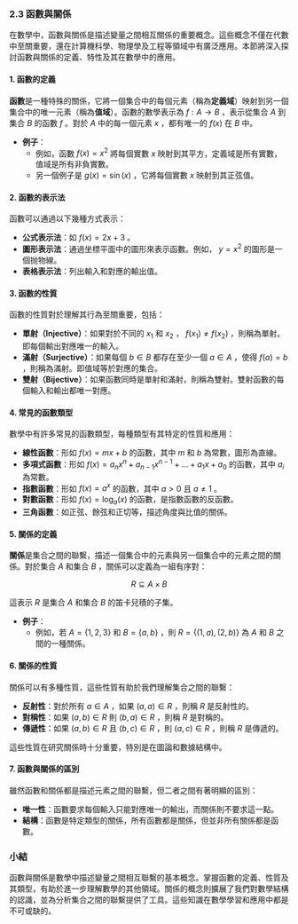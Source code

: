 ### 2.3 函數與關係

在數學中，函數與關係是描述變量之間相互關係的重要概念。這些概念不僅在代數中至關重要，還在計算機科學、物理學及工程等領域中有廣泛應用。本節將深入探討函數與關係的定義、特性及其在數學中的應用。

#### 1. 函數的定義

**函數**是一種特殊的關係，它將一個集合中的每個元素（稱為**定義域**）映射到另一個集合中的唯一元素（稱為**值域**）。函數的數學表示為  $f: A \rightarrow B$ ，表示從集合  $A$  到集合  $B$  的函數  $f$ 。對於  $A$  中的每一個元素  $x$ ，都有唯一的  $f(x)$  在  $B$  中。

- **例子**：
  - 例如，函數  $f(x) = x^2$  將每個實數  $x$  映射到其平方，定義域是所有實數，值域是所有非負實數。
  - 另一個例子是  $g(x) = \sin(x)$ ，它將每個實數  $x$  映射到其正弦值。

#### 2. 函數的表示法

函數可以通過以下幾種方式表示：

- **公式表示法**：如  $f(x) = 2x + 3$ 。
- **圖形表示法**：通過坐標平面中的圖形來表示函數。例如， $y = x^2$  的圖形是一個抛物線。
- **表格表示法**：列出輸入和對應的輸出值。

#### 3. 函數的性質

函數的性質對於理解其行為至關重要，包括：

- **單射（Injective）**：如果對於不同的  $x_1$  和  $x_2$ ， $f(x_1) \neq f(x_2)$ ，則稱為單射。即每個輸出對應唯一的輸入。
- **滿射（Surjective）**：如果每個  $b \in B$  都存在至少一個  $a \in A$ ，使得  $f(a) = b$ ，則稱為滿射。即值域等於對應的集合。
- **雙射（Bijective）**：如果函數同時是單射和滿射，則稱為雙射。雙射函數的每個輸入和輸出都唯一對應。

#### 4. 常見的函數類型

數學中有許多常見的函數類型，每種類型有其特定的性質和應用：

- **線性函數**：形如  $f(x) = mx + b$  的函數，其中  $m$  和  $b$  為常數，圖形為直線。
- **多項式函數**：形如  $f(x) = a_n x^n + a_{n-1} x^{n-1} + ... + a_1 x + a_0$  的函數，其中  $a_i$  為常數。
- **指數函數**：形如  $f(x) = a^x$  的函數，其中  $a > 0$  且  $a \neq 1$ 。
- **對數函數**：形如  $f(x) = \log_a(x)$  的函數，是指數函數的反函數。
- **三角函數**：如正弦、餘弦和正切等，描述角度與比值的關係。

#### 5. 關係的定義

**關係**是集合之間的聯繫，描述一個集合中的元素與另一個集合中的元素之間的關係。對於集合  $A$  和集合  $B$ ，關係可以定義為一組有序對：

$$
R \subseteq A \times B
$$

這表示  $R$  是集合  $A$  和集合  $B$  的笛卡兒積的子集。

- **例子**：
  - 例如，若  $A = \{1, 2, 3\}$  和  $B = \{a, b\}$ ，則  $R = \{(1, a), (2, b)\}$  為  $A$  和  $B$  之間的一種關係。

#### 6. 關係的性質

關係可以有多種性質，這些性質有助於我們理解集合之間的聯繫：

- **反射性**：對於所有  $a \in A$ ，如果  $(a, a) \in R$ ，則稱  $R$  是反射性的。
- **對稱性**：如果  $(a, b) \in R$  則  $(b, a) \in R$ ，則稱  $R$  是對稱的。
- **傳遞性**：如果  $(a, b) \in R$  且  $(b, c) \in R$ ，則  $(a, c) \in R$ ，則稱  $R$  是傳遞的。

這些性質在研究關係時十分重要，特別是在圖論和數據結構中。

#### 7. 函數與關係的區別

雖然函數和關係都是描述元素之間的聯繫，但二者之間有著明顯的區別：

- **唯一性**：函數要求每個輸入只能對應唯一的輸出，而關係則不要求這一點。
- **結構**：函數是特定類型的關係，所有函數都是關係，但並非所有關係都是函數。

### 小結

函數與關係是數學中描述變量之間相互聯繫的基本概念。掌握函數的定義、性質及其類型，有助於進一步理解數學的其他領域。關係的概念則擴展了我們對數學結構的認識，並為分析集合之間的聯繫提供了工具。這些知識在數學學習和應用中都是不可或缺的。